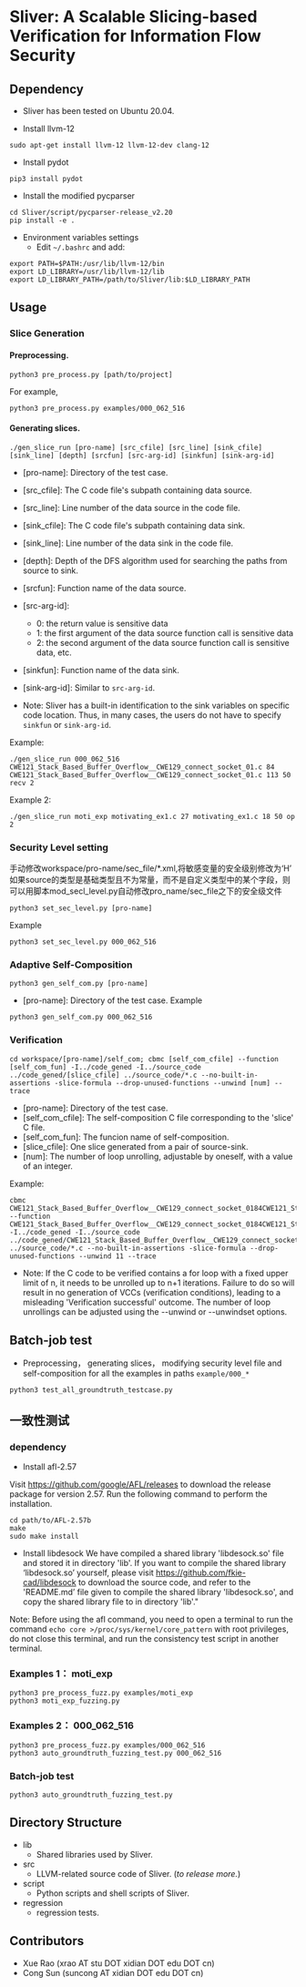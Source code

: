 # Sliver: A Scalable Slicing-based Verification for Information Flow Security

## Dependency

* Sliver has been tested on Ubuntu 20.04.

* Install llvm-12
```
sudo apt-get install llvm-12 llvm-12-dev clang-12
```
* Install pydot
```
pip3 install pydot
```
* Install the modified pycparser
```
cd Sliver/script/pycparser-release_v2.20
pip install -e . 
```

* Environment variables settings
  * Edit `~/.bashrc` and add:
```
export PATH=$PATH:/usr/lib/llvm-12/bin
export LD_LIBRARY=/usr/lib/llvm-12/lib
export LD_LIBRARY_PATH=/path/to/Sliver/lib:$LD_LIBRARY_PATH
```

## Usage

### Slice Generation

#### Preprocessing.
```
python3 pre_process.py [path/to/project]
```
For example,
```
python3 pre_process.py examples/000_062_516
```
#### Generating slices.
```
./gen_slice_run [pro-name] [src_cfile] [src_line] [sink_cfile] [sink_line] [depth] [srcfun] [src-arg-id] [sinkfun] [sink-arg-id]
```
- [pro-name]: Directory of the test case.
- [src_cfile]: The C code file's subpath containing data source.
- [src_line]: Line number of the data source in the code file.
- [sink_cfile]: The C code file's subpath containing data sink.
- [sink_line]: Line number of the data sink in the code file.
- [depth]: Depth of the DFS algorithm used for searching the paths from source to sink.
- [srcfun]: Function name of the data source.
- [src-arg-id]:
  - 0: the return value is sensitive data
  - 1: the first argument of the data source function call is sensitive data
  - 2: the second argument of the data source function call is sensitive data, etc.
- [sinkfun]: Function name of the data sink.
- [sink-arg-id]: Similar to `src-arg-id`.
  
- Note: Sliver has a built-in identification to the sink variables on specific code location. Thus, in many cases, the users do not have to specify `sinkfun` or `sink-arg-id`.

Example:
```
./gen_slice_run 000_062_516 CWE121_Stack_Based_Buffer_Overflow__CWE129_connect_socket_01.c 84 CWE121_Stack_Based_Buffer_Overflow__CWE129_connect_socket_01.c 113 50 recv 2
```

Example 2:
```
./gen_slice_run moti_exp motivating_ex1.c 27 motivating_ex1.c 18 50 op 2
```

### Security Level setting

手动修改workspace/pro-name/sec_file/*.xml,将敏感变量的安全级别修改为‘H’
如果source的类型是基础类型且不为常量，而不是自定义类型中的某个字段，则可以用脚本mod_secl_level.py自动修改pro_name/sec_file之下的安全级文件
```
python3 set_sec_level.py [pro-name]
```
Example

```
python3 set_sec_level.py 000_062_516
```

 
### Adaptive Self-Composition

```
python3 gen_self_com.py [pro-name]
```
- [pro-name]: Directory of the test case.
Example

```
python3 gen_self_com.py 000_062_516
```

### Verification


```
cd workspace/[pro-name]/self_com; cbmc [self_com_cfile] --function [self_com_fun] -I../code_gened -I../source_code ../code_gened/[slice_cfile] ../source_code/*.c --no-built-in-assertions -slice-formula --drop-unused-functions --unwind [num] --trace
```
- [pro-name]: Directory of the test case.
- [self_com_cfile]: The self-composition C file corresponding to the 'slice' C file.
- [self_com_fun]: The funcion name of self-composition.
- [slice_cfile]: One slice generated from a pair of source-sink.
- [num]: The number of loop unrolling, adjustable by oneself, with a value of an integer.

Example:
```
cbmc CWE121_Stack_Based_Buffer_Overflow__CWE129_connect_socket_0184CWE121_Stack_Based_Buffer_Overflow__CWE129_connect_socket_01113_1_self_com.c --function CWE121_Stack_Based_Buffer_Overflow__CWE129_connect_socket_0184CWE121_Stack_Based_Buffer_Overflow__CWE129_connect_socket_01113_1_self_com -I../code_gened -I../source_code ../code_gened/CWE121_Stack_Based_Buffer_Overflow__CWE129_connect_socket_0184CWE121_Stack_Based_Buffer_Overflow__CWE129_connect_socket_01113_1.c ../source_code/*.c --no-built-in-assertions -slice-formula --drop-unused-functions --unwind 11 --trace
```
- Note: If the C code to be verified contains a for loop with a fixed upper limit of n, it needs to be unrolled up to n+1 iterations. Failure to do so will result in no generation of VCCs (verification conditions), leading to a misleading 'Verification successful' outcome. The number of loop unrollings can be adjusted using the --unwind or --unwindset options.

## Batch-job test

- Preprocessing， generating slices， modifying security level file and self-composition for all the examples in paths `example/000_*`
```
python3 test_all_groundtruth_testcase.py
```


## 一致性测试
### dependency
* Install afl-2.57

Visit https://github.com/google/AFL/releases to download the release package for version 2.57. Run the following command to perform the installation.
```
cd path/to/AFL-2.57b
make
sudo make install
```

* Install libdesock
We have compiled a shared library 'libdesock.so' file and stored it in directory 'lib'. If you want to compile the shared library ‘libdesock.so’ yourself, please visit https://github.com/fkie-cad/libdesock to download the source code, and refer to the 'README.md’ file given to compile the shared library 'libdesock.so', and copy the shared library file to in directory 'lib'."

Note: Before using the afl command, you need to open a terminal to run the command ```echo core >/proc/sys/kernel/core_pattern``` with root privileges, do not close this terminal, and run the consistency test script in another terminal.


### Examples 1： moti_exp
```
python3 pre_process_fuzz.py examples/moti_exp
python3 moti_exp_fuzzing.py
```
### Examples 2： 000_062_516
```
python3 pre_process_fuzz.py examples/000_062_516
python3 auto_groundtruth_fuzzing_test.py 000_062_516

```

### Batch-job test
```
python3 auto_groundtruth_fuzzing_test.py
```



## Directory Structure

* lib
  * Shared libraries used by Sliver.
* src
  * LLVM-related source code of Sliver. (*to release more.*)
* script
  * Python scripts and shell scripts of Sliver.
* regression
  * regression tests.

## Contributors

* Xue Rao (xrao AT stu DOT xidian DOT edu DOT cn)
* Cong Sun (suncong AT xidian DOT edu DOT cn)

